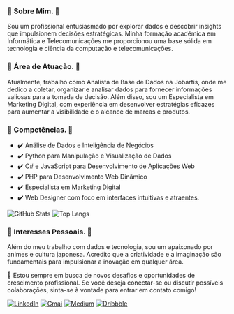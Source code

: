 
### 🔹 Sobre Mim. 🔹
Sou um profissional entusiasmado por explorar dados e descobrir insights que impulsionem decisões estratégicas. Minha formação acadêmica em Informática e Telecomunicações me proporcionou uma base sólida em tecnologia e ciência da computação e telecomunicações.


### 🔹 Área de Atuação. 🔹
Atualmente, trabalho como Analista de Base de Dados na Jobartis, onde me dedico a coletar, organizar e analisar dados para fornecer informações valiosas para a tomada de decisão. Além disso, sou um Especialista em Marketing Digital, com experiência em desenvolver estratégias eficazes para aumentar a visibilidade e o alcance de marcas e produtos.

### 🔹 Competências. 🔹
* ✔️ Análise de Dados e Inteligência de Negócios
* ✔️ Python para Manipulação e Visualização de Dados
* ✔️ C# e JavaScript para Desenvolvimento de Aplicações Web
* ✔️ PHP para Desenvolvimento Web Dinâmico
* ✔️ Especialista em Marketing Digital
* ✔️ Web Designer com foco em interfaces intuitivas e atraentes.


![GitHub Stats](https://github-readme-stats.vercel.app/api?username=Alexandre-Devops&theme=transparent&bg_color=000&border_color=30A3DC&show_icons=true&icon_color=30A3DC&title_color=E94D5F&text_color=FFF) ![Top Langs](https://github-readme-stats-git-masterrstaa-rickstaa.vercel.app/api/top-langs/?username=Alexandre-Devops&layout=compact&bg_color=000&border_color=30A3DC&title_color=E94D5F&text_color=FFF) 

### 🔹 Interesses Pessoais. 🔹
Além do meu trabalho com dados e tecnologia, sou um apaixonado por animes e cultura japonesa. Acredito que a criatividade e a imaginação são fundamentais para impulsionar a inovação em qualquer área.

🚀 Estou sempre em busca de novos desafios e oportunidades de crescimento profissional. Se você deseja conectar-se ou discutir possíveis colaborações, sinta-se à vontade para entrar em contato comigo!


[![LinkedIn](https://img.shields.io/badge/LinkedIn-000?style=for-the-badge&logo=linkedin&logoColor=0E76A8)](https:Linkedin.com/in/alexandre-l-francisco/)
[![Gmai](https://img.shields.io/badge/Gmail-D14836?style=for-the-badge&logo=gmail&logoColor=white)](mailto:alexandredelucasfrancisco@gmail.com)
[![Medium](https://img.shields.io/badge/Medium-12100E?style=for-the-badge&logo=medium&logoColor=white)](https://medium.com/@alexandrelukeny)
[![Dribbble](https://img.shields.io/badge/Dribbble-EA4C89?style=for-the-badge&logo=dribbble&logoColor=white)](https://dribbble.com/lugeta)

